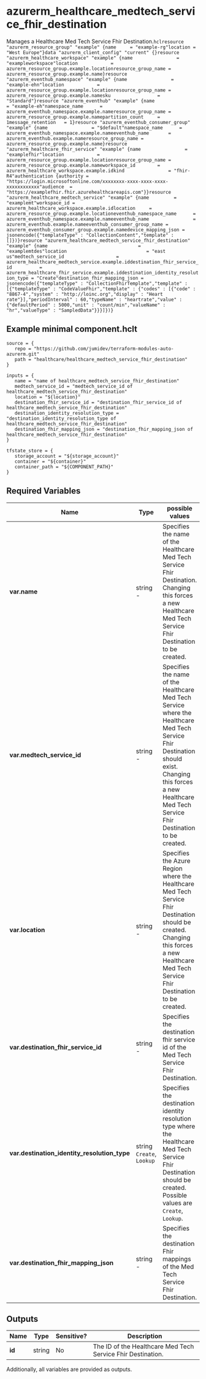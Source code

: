 # azurerm_healthcare_medtech_service_fhir_destination

Manages a Healthcare Med Tech Service Fhir Destination.```hclresource "azurerm_resource_group" "example" {name     = "example-rg"location = "West Europe"}data "azurerm_client_config" "current" {}resource "azurerm_healthcare_workspace" "example" {name                = "exampleworkspace"location            = azurerm_resource_group.example.locationresource_group_name = azurerm_resource_group.example.name}resource "azurerm_eventhub_namespace" "example" {name                = "example-ehn"location            = azurerm_resource_group.example.locationresource_group_name = azurerm_resource_group.example.namesku                 = "Standard"}resource "azurerm_eventhub" "example" {name                = "example-eh"namespace_name      = azurerm_eventhub_namespace.example.nameresource_group_name = azurerm_resource_group.example.namepartition_count     = 1message_retention   = 1}resource "azurerm_eventhub_consumer_group" "example" {name                = "$default"namespace_name      = azurerm_eventhub_namespace.example.nameeventhub_name       = azurerm_eventhub.example.nameresource_group_name = azurerm_resource_group.example.name}resource "azurerm_healthcare_fhir_service" "example" {name                = "examplefhir"location            = azurerm_resource_group.example.locationresource_group_name = azurerm_resource_group.example.nameworkspace_id        = azurerm_healthcare_workspace.example.idkind                = "fhir-R4"authentication {authority = "https://login.microsoftonline.com/xxxxxxxx-xxxx-xxxx-xxxx-xxxxxxxxxxxx"audience  = "https://examplefhir.fhir.azurehealthcareapis.com"}}resource "azurerm_healthcare_medtech_service" "example" {name         = "examplemt"workspace_id = azurerm_healthcare_workspace.example.idlocation     = azurerm_resource_group.example.locationeventhub_namespace_name      = azurerm_eventhub_namespace.example.nameeventhub_name                = azurerm_eventhub.example.nameeventhub_consumer_group_name = azurerm_eventhub_consumer_group.example.namedevice_mapping_json = jsonencode({"templateType" : "CollectionContent","template" : []})}resource "azurerm_healthcare_medtech_service_fhir_destination" "example" {name                                 = "examplemtdes"location                             = "east us"medtech_service_id                   = azurerm_healthcare_medtech_service.example.iddestination_fhir_service_id          = azurerm_healthcare_fhir_service.example.iddestination_identity_resolution_type = "Create"destination_fhir_mapping_json = jsonencode({"templateType" : "CollectionFhirTemplate","template" : [{"templateType" : "CodeValueFhir","template" : {"codes" : [{"code" : "8867-4","system" : "http://loinc.org","display" : "Heart rate"}],"periodInterval" : 60,"typeName" : "heartrate","value" : {"defaultPeriod" : 5000,"unit" : "count/min","valueName" : "hr","valueType" : "SampledData"}}}]})}```

## Example minimal component.hclt

```hcl
source = {
   repo = "https://github.com/jumidev/terraform-modules-auto-azurerm.git" 
   path = "healthcare/healthcare_medtech_service_fhir_destination" 
}

inputs = {
   name = "name of healthcare_medtech_service_fhir_destination" 
   medtech_service_id = "medtech_service_id of healthcare_medtech_service_fhir_destination" 
   location = "${location}" 
   destination_fhir_service_id = "destination_fhir_service_id of healthcare_medtech_service_fhir_destination" 
   destination_identity_resolution_type = "destination_identity_resolution_type of healthcare_medtech_service_fhir_destination" 
   destination_fhir_mapping_json = "destination_fhir_mapping_json of healthcare_medtech_service_fhir_destination" 
}

tfstate_store = {
   storage_account = "${storage_account}" 
   container = "${container}" 
   container_path = "${COMPONENT_PATH}" 
}

```

## Required Variables

| Name | Type |  possible values |  Description |
| ---- | --------- |  ----------- | ----------- |
| **var.name** | string  -  |  Specifies the name of the Healthcare Med Tech Service Fhir Destination. Changing this forces a new Healthcare Med Tech Service Fhir Destination to be created. | 
| **var.medtech_service_id** | string  -  |  Specifies the name of the Healthcare Med Tech Service where the Healthcare Med Tech Service Fhir Destination should exist. Changing this forces a new Healthcare Med Tech Service Fhir Destination to be created. | 
| **var.location** | string  -  |  Specifies the Azure Region where the Healthcare Med Tech Service Fhir Destination should be created. Changing this forces a new Healthcare Med Tech Service Fhir Destination to be created. | 
| **var.destination_fhir_service_id** | string  -  |  Specifies the destination fhir service id of the Med Tech Service Fhir Destination. | 
| **var.destination_identity_resolution_type** | string  `Create`, `Lookup`  |  Specifies the destination identity resolution type where the Healthcare Med Tech Service Fhir Destination should be created. Possible values are `Create`, `Lookup`. | 
| **var.destination_fhir_mapping_json** | string  -  |  Specifies the destination Fhir mappings of the Med Tech Service Fhir Destination. | 



## Outputs

| Name | Type | Sensitive? | Description |
| ---- | ---- | --------- | --------- |
| **id** | string | No  | The ID of the Healthcare Med Tech Service Fhir Destination. | 

Additionally, all variables are provided as outputs.
